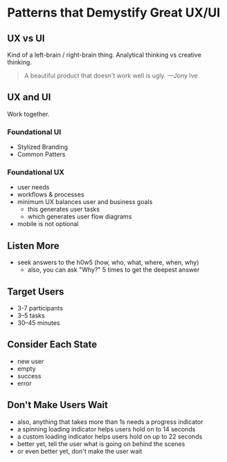 # Patterns that Demystify Great UX/UI

## UX vs UI

Kind of a left-brain / right-brain thing. Analytical thinking vs creative thinking.

> A beautiful product that doesn't work well is ugly.
> —Jony Ive

## UX and UI

Work together.

### Foundational UI

* Stylized Branding
* Common Patters

### Foundational UX

* user needs
* workflows & processes
* minimum UX balances user and business goals
  * this generates user tasks
  * which generates user flow diagrams
* mobile is not optional

## Listen More

* seek answers to the h0w5 (how, who, what, where, when, why)
  * also, you can ask "Why?" 5 times to get the deepest answer

## Target Users

* 3-7 participants
* 3–5 tasks
* 30–45 minutes

## Consider Each State

* new user
* empty
* success
* error

## Don't Make Users Wait

* also, anything that takes more than 1s needs a progress indicator
* a spinning loading indicator helps users hold on to 14 seconds
* a custom loading indicator helps users hold on up to 22 seconds
* better yet, tell the user what is going on behind the scenes
* or even better yet, don't make the user wait
